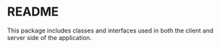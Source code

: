 ﻿# README
This package includes classes and interfaces used in both the client and server side of the application.